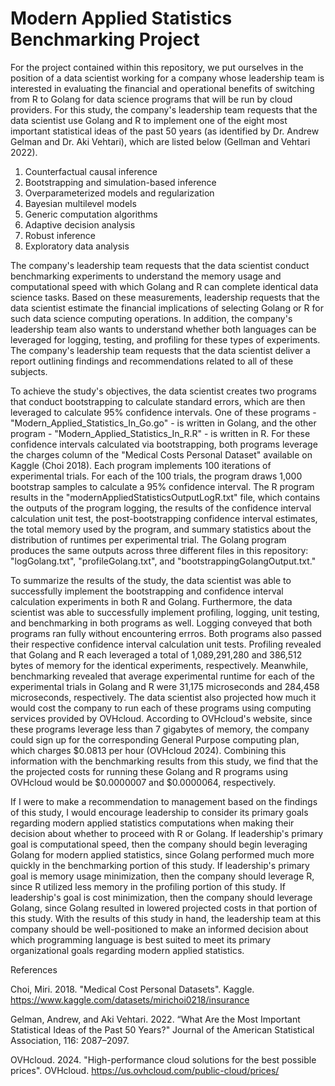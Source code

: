 # Modern Applied Statistics Benchmarking Project

For the project contained within this repository, we put ourselves in the position of a data scientist working for a company whose leadership team is interested in evaluating the financial and operational benefits of switching from R to Golang for data science programs that will be run by cloud providers. For this study, the company's leadership team requests that the data scientist use Golang and R to implement one of the eight most important statistical ideas of the past 50 years (as identified by Dr. Andrew Gelman and Dr. Aki Vehtari), which are listed below (Gellman and Vehtari 2022).

1) Counterfactual causal inference
2)  Bootstrapping and simulation-based inference
3)  Overparameterized models and regularization
4)  Bayesian multilevel models
5)  Generic computation algorithms
6)  Adaptive decision analysis
7)  Robust inference
8)  Exploratory data analysis

The company's leadership team requests that the data scientist conduct benchmarking experiments to understand the memory usage and computational speed with which Golang and R can complete identical data science tasks. Based on these measurements, leadership requests that the data scientist estimate the financial implications of selecting Golang or R for such data science computing operations. In addition, the company's leadership team also wants to understand whether both languages can be leveraged for logging, testing, and profiling for these types of experiments. The company's leadership team requests that the data scientist deliver a report outlining findings and recommendations related to all of these subjects.
   
To achieve the study's objectives, the data scientist creates two programs that conduct bootstrapping to calculate standard errors, which are then leveraged to calculate 95% confidence intervals.  One of these programs - "Modern_Applied_Statistics_In_Go.go" - is written in Golang, and the other program - "Modern_Applied_Statistics_In_R.R" - is written in R. For these confidence intervals calculated via bootstrapping, both programs leverage the charges column of the "Medical Costs Personal Dataset" available on Kaggle (Choi 2018).  Each program implements 100 iterations of experimental trials.  For each of the 100 trials, the program draws 1,000 bootstrap samples to calculate a 95% confidence interval. The R program results in the "modernAppliedStatisticsOutputLogR.txt" file, which contains the outputs of the program logging, the results of the confidence interval calculation unit test, the post-bootstrapping confidence interval estimates, the total memory used by the program, and summary statistics about the distribution of runtimes per experimental trial.  The Golang program produces the same outputs across three different files in this repository: "logGolang.txt", "profileGolang.txt", and "bootstrappingGolangOutput.txt."

To summarize the results of the study, the data scientist was able to successfully implement the bootstrapping and confidence interval calculation experiments in both R and Golang.  Furthermore, the data scientist was able to successfully implement profiling, logging, unit testing, and benchmarking in both programs as well.  Logging conveyed that both programs ran fully without encountering errros. Both programs also passed their respective confidence interval calculation unit tests. Profiling revealed that Golang and R each leveraged a total of 1,089,291,280 and 386,512 bytes of memory for the identical experiments, respectively.  Meanwhile, benchmarking revealed that average experimental runtime for each of the experimental trials in Golang and R were 31,175 microseconds and 284,458 microseconds, respectively. The data scientist also projected how much it would cost the company to run each of these programs using computing services provided by OVHcloud.  According to OVHcloud's website, since these programs leverage less than 7 gigabytes of memory, the company could sign up for the corresponding General Purpose computing plan, which charges $0.0813 per hour (OVHcloud 2024). Combining this information with the benchmarking results from this study, we find that the the projected costs for running these Golang and R programs using OVHcloud would be $0.0000007  and  $0.0000064, respectively.

If I were to make a recommendation to management based on the findings of this study, I would encourage leadership to consider its primary goals regarding modern applied statistics computations when making their decision about whether to proceed with R or Golang. If leadership's primary goal is computational speed, then the company should begin leveraging Golang for modern applied statistics, since Golang performed much more quickly in the benchmarking portion of this study. If leadership's primary goal is memory usage minimization, then the company should leverage R, since R utilized less memory in the profiling portion of this study. If leadership's goal is cost minimization, then the company should leverage Golang, since Golang resulted in lowered projected costs in that portion of this study.  With the results of this study in hand, the leadership team at this company should be well-positioned to make an informed decision about which programming language is best suited to meet its primary organizational goals regarding modern applied statistics.


References

Choi, Miri. 2018. "Medical Cost Personal Datasets". Kaggle. https://www.kaggle.com/datasets/mirichoi0218/insurance

Gelman, Andrew, and Aki Vehtari. 2022. “What Are the Most Important Statistical Ideas of the Past 50 Years?" Journal of the American Statistical Association, 116: 2087–2097. 

OVHcloud. 2024. "High-performance cloud solutions for the best possible prices". OVHcloud. https://us.ovhcloud.com/public-cloud/prices/ 
